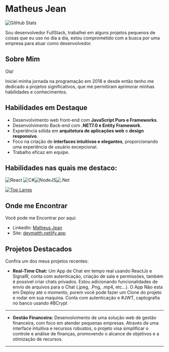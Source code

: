 # Matheus Jean

![GitHub Stats](https://github-readme-stats.vercel.app/api?username=matheusjean28&count_private=true&show_icons=true&theme=dark)

Sou desenvolvedor FullStack, trabalhei em alguns projetos pequenos de coisas que eu uso no dia a dia, estou comprometido com a busca por uma empresa para atuar como desenvolvedor.

## Sobre Mim

Ola!

Iniciei minha jornada na programação em 2018 e desde então tenho me dedicado a projetos significativos, que me permitiram aprimorar minhas habilidades e conhecimentos.

## Habilidades em Destaque

- Desenvolvimento web front-end com **JavaScript Puro e Frameworks**.
- Desenvolvimento Back-end com **.NET7.0 e Entity Framework**.
- Experiência sólida em **arquitetura de aplicações web** e **design responsivo**.
- Foco na criação de **interfaces intuitivas e elegantes**, proporcionando uma experiência de usuário excepcional.
- Trabalho eficaz em equipe.

## Habilidades nas quais me destaco:
![React](https://img.shields.io/badge/react-%2320232a.svg?style=for-the-badge&logo=react&logoColor=%2361DAFB) ![C#](https://img.shields.io/badge/c%23-%23239120.svg?style=for-the-badge&logo=c-sharp&logoColor=white)![NodeJS](https://img.shields.io/badge/node.js-6DA55F?style=for-the-badge&logo=node.js&logoColor=white)![.Net](https://img.shields.io/badge/.NET-5C2D91?style=for-the-badge&logo=.net&logoColor=white)

[![Top Langs](https://github-readme-stats.vercel.app/api/top-langs/?username=matheusjean28&layout=compact)](https://github.com/anuraghazra/github-readme-stats)


## Onde me Encontrar

Você pode me Encontrar por aqui:


- LinkedIn: [Matheus Jean](https://www.linkedin.com/in/matheus-jean-devmatth-6b909a1b6/)
- Site: [devmatth.netlify.app](https://devmatth.netlify.app)

## Projetos Destacados

Confira um dos meus projetos recentes:

- **Real-Time Chat:** Um App de Chat em tempo real usando ReactJs e SignalR, conta com autenticação, criação de sala e permissões, também é possivel criar chats privados. Estou adicionando funcionalidades de envio de arquivos para o Chat (.jpeg, .Png, .mp4, etc...). O App Não esta em Deploy até o momento, porem você pode fazer um Clone do projeto e rodar em sua maquina. 
Conta com autenticação e #JWT, captografia no banco usando #BCrypt

---

- **Gestão Financeira:** Desenvolvimento de uma solução web de gestão financeira, com foco em atender pequenas empresas. Através de uma interface intuitiva e recursos robustos, o projeto visa simplificar o controle e análise de finanças, promovendo o alcance de objetivos e a otimização de recursos.

---
